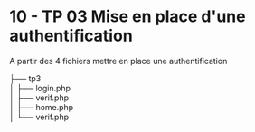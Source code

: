# 10 - TP 03 Mise en place d'une authentification

A partir des 4 fichiers mettre en place une authentification

├── tp3  
│   ├── login.php  
│   ├── verif.php  
│   ├── home.php  
│   └── verif.php  
  

